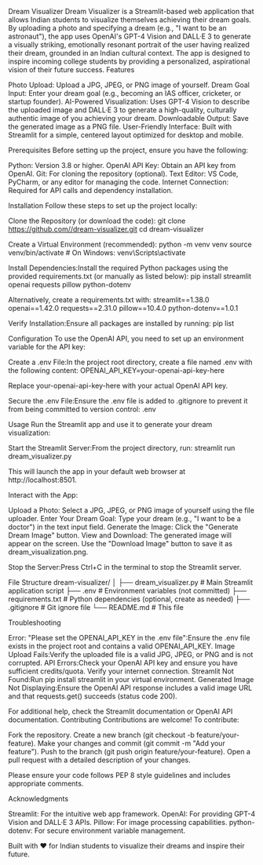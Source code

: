 Dream Visualizer
Dream Visualizer is a Streamlit-based web application that allows Indian students to visualize themselves achieving their dream goals. By uploading a photo and specifying a dream (e.g., "I want to be an astronaut"), the app uses OpenAI's GPT-4 Vision and DALL·E 3 to generate a visually striking, emotionally resonant portrait of the user having realized their dream, grounded in an Indian cultural context.
The app is designed to inspire incoming college students by providing a personalized, aspirational vision of their future success.
Features

Photo Upload: Upload a JPG, JPEG, or PNG image of yourself.
Dream Goal Input: Enter your dream goal (e.g., becoming an IAS officer, cricketer, or startup founder).
AI-Powered Visualization: Uses GPT-4 Vision to describe the uploaded image and DALL·E 3 to generate a high-quality, culturally authentic image of you achieving your dream.
Downloadable Output: Save the generated image as a PNG file.
User-Friendly Interface: Built with Streamlit for a simple, centered layout optimized for desktop and mobile.

Prerequisites
Before setting up the project, ensure you have the following:

Python: Version 3.8 or higher.
OpenAI API Key: Obtain an API key from OpenAI.
Git: For cloning the repository (optional).
Text Editor: VS Code, PyCharm, or any editor for managing the code.
Internet Connection: Required for API calls and dependency installation.

Installation
Follow these steps to set up the project locally:

Clone the Repository (or download the code):
git clone https://github.com//dream-visualizer.git
cd dream-visualizer


Create a Virtual Environment (recommended):
python -m venv venv
source venv/bin/activate  # On Windows: venv\Scripts\activate


Install Dependencies:Install the required Python packages using the provided requirements.txt (or manually as listed below):
pip install streamlit openai requests pillow python-dotenv

Alternatively, create a requirements.txt with:
streamlit==1.38.0
openai==1.42.0
requests==2.31.0
pillow==10.4.0
python-dotenv==1.0.1


Verify Installation:Ensure all packages are installed by running:
pip list



Configuration
To use the OpenAI API, you need to set up an environment variable for the API key:

Create a .env File:In the project root directory, create a file named .env with the following content:
OPENAI_API_KEY=your-openai-api-key-here

Replace your-openai-api-key-here with your actual OpenAI API key.

Secure the .env File:Ensure the .env file is added to .gitignore to prevent it from being committed to version control:
.env



Usage
Run the Streamlit app and use it to generate your dream visualization:

Start the Streamlit Server:From the project directory, run:
streamlit run dream_visualizer.py

This will launch the app in your default web browser at http://localhost:8501.

Interact with the App:

Upload a Photo: Select a JPG, JPEG, or PNG image of yourself using the file uploader.
Enter Your Dream Goal: Type your dream (e.g., "I want to be a doctor") in the text input field.
Generate the Image: Click the "Generate Dream Image" button.
View and Download: The generated image will appear on the screen. Use the "Download Image" button to save it as dream_visualization.png.


Stop the Server:Press Ctrl+C in the terminal to stop the Streamlit server.


File Structure
dream-visualizer/
│
├── dream_visualizer.py  # Main Streamlit application script
├── .env                 # Environment variables (not committed)
├── requirements.txt     # Python dependencies (optional, create as needed)
├── .gitignore           # Git ignore file
└── README.md            # This file

Troubleshooting

Error: "Please set the OPENAI_API_KEY in the .env file":Ensure the .env file exists in the project root and contains a valid OPENAI_API_KEY.
Image Upload Fails:Verify the uploaded file is a valid JPG, JPEG, or PNG and is not corrupted.
API Errors:Check your OpenAI API key and ensure you have sufficient credits/quota. Verify your internet connection.
Streamlit Not Found:Run pip install streamlit in your virtual environment.
Generated Image Not Displaying:Ensure the OpenAI API response includes a valid image URL and that requests.get() succeeds (status code 200).

For additional help, check the Streamlit documentation or OpenAI API documentation.
Contributing
Contributions are welcome! To contribute:

Fork the repository.
Create a new branch (git checkout -b feature/your-feature).
Make your changes and commit (git commit -m "Add your feature").
Push to the branch (git push origin feature/your-feature).
Open a pull request with a detailed description of your changes.

Please ensure your code follows PEP 8 style guidelines and includes appropriate comments.

Acknowledgments

Streamlit: For the intuitive web app framework.
OpenAI: For providing GPT-4 Vision and DALL·E 3 APIs.
Pillow: For image processing capabilities.
python-dotenv: For secure environment variable management.


Built with ❤️ for Indian students to visualize their dreams and inspire their future.
